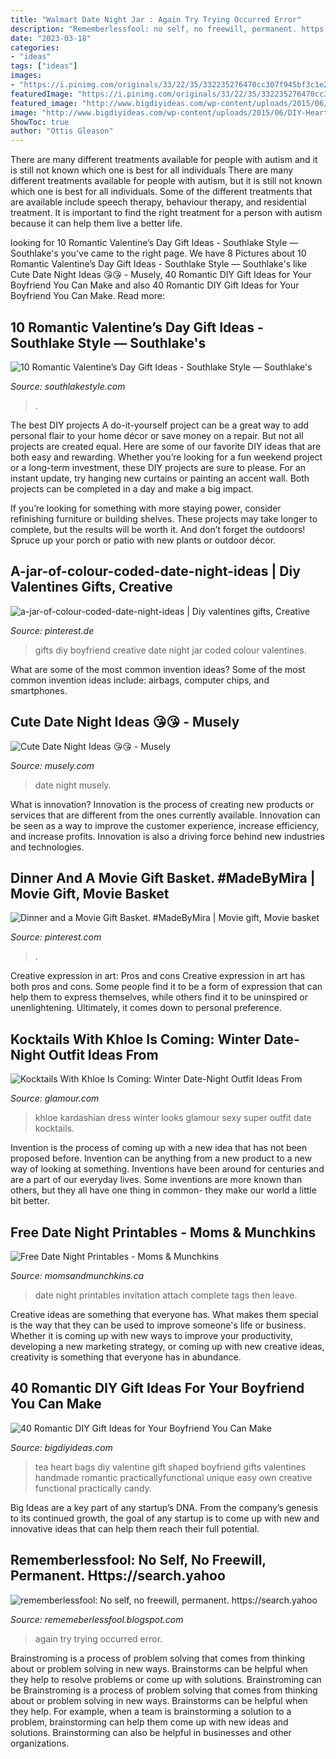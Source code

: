 ```yaml
---
title: "Walmart Date Night Jar : Again Try Trying Occurred Error"
description: "Rememberlessfool: no self, no freewill, permanent. https://search.yahoo"
date: "2023-03-18"
categories:
- "ideas"
tags: ["ideas"]
images:
- "https://i.pinimg.com/originals/33/22/35/332235276470cc307f945bf3c1e26cdf.jpg"
featuredImage: "https://i.pinimg.com/originals/33/22/35/332235276470cc307f945bf3c1e26cdf.jpg"
featured_image: "http://www.bigdiyideas.com/wp-content/uploads/2015/06/DIY-Heart-Shaped-Tea-Bags-for-Valentines-Day-14.jpg"
image: "http://www.bigdiyideas.com/wp-content/uploads/2015/06/DIY-Heart-Shaped-Tea-Bags-for-Valentines-Day-14.jpg"
ShowToc: true
author: "Ottis Gleason"
---
```



There are many different treatments available for people with autism and it is still not known which one is best for all individuals
There are many different treatments available for people with autism, but it is still not known which one is best for all individuals. Some of the different treatments that are available include speech therapy, behaviour therapy, and residential treatment. It is important to find the right treatment for a person with autism because it can help them live a better life.

	

		
looking for 10 Romantic Valentine’s Day Gift Ideas - Southlake Style — Southlake&#039;s you've came to the right page. We have 8 Pictures about 10 Romantic Valentine’s Day Gift Ideas - Southlake Style — Southlake&#039;s like Cute Date Night Ideas 😘😘 - Musely, 40 Romantic DIY Gift Ideas for Your Boyfriend You Can Make and also 40 Romantic DIY Gift Ideas for Your Boyfriend You Can Make. Read more:
		
    
## 10 Romantic Valentine’s Day Gift Ideas - Southlake Style — Southlake&#039;s

<img loading=lazy src="https://www.southlakestyle.com/downloads/22000/download/shutterstock_552244996.jpg?cb=4e31d95ad26200deb368679779303fb3&amp;w=1200" onerror="this.onerror=null;this.src='https://tse4.mm.bing.net/th?id=OIP.8yJhSIm4v60kXWDpeGbqogHaE7&amp;pid=15.1';" alt="10 Romantic Valentine’s Day Gift Ideas - Southlake Style — Southlake&#039;s">

_Source: southlakestyle.com_

>. 

	

The best DIY projects
A do-it-yourself project can be a great way to add personal flair to your home décor or save money on a repair. But not all projects are created equal. Here are some of our favorite DIY ideas that are both easy and rewarding.
Whether you’re looking for a fun weekend project or a long-term investment, these DIY projects are sure to please. For an instant update, try hanging new curtains or painting an accent wall. Both projects can be completed in a day and make a big impact.

If you’re looking for something with more staying power, consider refinishing furniture or building shelves. These projects may take longer to complete, but the results will be worth it. And don’t forget the outdoors! Spruce up your porch or patio with new plants or outdoor décor.

    
## A-jar-of-colour-coded-date-night-ideas | Diy Valentines Gifts, Creative

<img loading=lazy src="https://i.pinimg.com/originals/33/22/35/332235276470cc307f945bf3c1e26cdf.jpg" onerror="this.onerror=null;this.src='https://tse2.mm.bing.net/th?id=OIP.mzg4cjrEEH7mm-cwCfnQVgHaLG&amp;pid=15.1';" alt="a-jar-of-colour-coded-date-night-ideas | Diy valentines gifts, Creative">

_Source: pinterest.de_

>gifts diy boyfriend creative date night jar coded colour valentines. 

	

What are some of the most common invention ideas?
Some of the most common invention ideas include: airbags, computer chips, and smartphones.

    
## Cute Date Night Ideas 😘😘 - Musely

<img loading=lazy src="https://media.musely.com/u/59301d2b-5600-42ef-9ac9-2f09a9dcea49.jpg" onerror="this.onerror=null;this.src='https://tse4.mm.bing.net/th?id=OIP.6wGZcd26F8yoUapomOZ-7wHaJp&amp;pid=15.1';" alt="Cute Date Night Ideas 😘😘 - Musely">

_Source: musely.com_

>date night musely. 

	

What is innovation?
Innovation is the process of creating new products or services that are different from the ones currently available. Innovation can be seen as a way to improve the customer experience, increase efficiency, and increase profits. Innovation is also a driving force behind new industries and technologies.

    
## Dinner And A Movie Gift Basket. #MadeByMira | Movie Gift, Movie Basket

<img loading=lazy src="https://i.pinimg.com/originals/b4/04/f2/b404f246cbc6f8011368449174434460.jpg" onerror="this.onerror=null;this.src='https://tse1.mm.bing.net/th?id=OIP.88tahZ_6bRSuKlffqVmyxwHaNK&amp;pid=15.1';" alt="Dinner and a Movie Gift Basket. #MadeByMira | Movie gift, Movie basket">

_Source: pinterest.com_

>. 

	

Creative expression in art: Pros and cons
Creative expression in art has both pros and cons. Some people find it to be a form of expression that can help them to express themselves, while others find it to be uninspired or unenlightening. Ultimately, it comes down to personal preference.

    
## Kocktails With Khloe Is Coming: Winter Date-Night Outfit Ideas From

<img loading=lazy src="https://media.glamour.com/photos/56e1f54a62b398fa64cbd7fb/master/pass/fashion-2016-01-khloe-kardashian-red-dress-main.jpg" onerror="this.onerror=null;this.src='https://tse2.mm.bing.net/th?id=OIP._QcVgskTLt0NZYDZp5f3AAHaLP&amp;pid=15.1';" alt="Kocktails With Khloe Is Coming: Winter Date-Night Outfit Ideas From">

_Source: glamour.com_

>khloe kardashian dress winter looks glamour sexy super outfit date kocktails. 

	

Invention is the process of coming up with a new idea that has not been proposed before. Invention can be anything from a new product to a new way of looking at something. Inventions have been around for centuries and are a part of our everyday lives. Some inventions are more known than others, but they all have one thing in common- they make our world a little bit better.

    
## Free Date Night Printables - Moms &amp; Munchkins

<img loading=lazy src="http://www.momsandmunchkins.ca/wp-content/uploads/2015/08/free-date-night-printables-2.jpg" onerror="this.onerror=null;this.src='https://tse2.mm.bing.net/th?id=OIP.z06WMi9yHmhTz71wj_7sDwHaJ4&amp;pid=15.1';" alt="Free Date Night Printables - Moms &amp; Munchkins">

_Source: momsandmunchkins.ca_

>date night printables invitation attach complete tags then leave. 

	

Creative ideas are something that everyone has. What makes them special is the way that they can be used to improve someone's life or business. Whether it is coming up with new ways to improve your productivity, developing a new marketing strategy, or coming up with new creative ideas, creativity is something that everyone has in abundance.

    
## 40 Romantic DIY Gift Ideas For Your Boyfriend You Can Make

<img loading=lazy src="http://www.bigdiyideas.com/wp-content/uploads/2015/06/DIY-Heart-Shaped-Tea-Bags-for-Valentines-Day-14.jpg" onerror="this.onerror=null;this.src='https://tse3.mm.bing.net/th?id=OIP.UsVBfIwa4aTtia8EepPzhwHaLH&amp;pid=15.1';" alt="40 Romantic DIY Gift Ideas for Your Boyfriend You Can Make">

_Source: bigdiyideas.com_

>tea heart bags diy valentine gift shaped boyfriend gifts valentines handmade romantic practicallyfunctional unique easy own creative functional practically candy. 

	

Big Ideas are a key part of any startup’s DNA. From the company’s genesis to its continued growth, the goal of any startup is to come up with new and innovative ideas that can help them reach their full potential.

    
## Rememberlessfool: No Self, No Freewill, Permanent. Https://search.yahoo

<img loading=lazy src="https://1.bp.blogspot.com/-Iax8Qpnfe14/XlG4pxVMidI/AAAAAAAAdcg/-55dSgv4X0c3_KdSXq5cvuQCW2ZRlxfKwCLcBGAsYHQ/s1600/Untitled720.png" onerror="this.onerror=null;this.src='https://tse3.mm.bing.net/th?id=OIP.7sdotvirS4ftrbbMuRZfcAHaEK&amp;pid=15.1';" alt="rememberlessfool: No self, no freewill, permanent. https://search.yahoo">

_Source: rememeberlessfool.blogspot.com_

>again try trying occurred error. 

	

Brainstroming is a process of problem solving that comes from thinking about or problem solving in new ways. Brainstorms can be helpful when they help to resolve problems or come up with solutions. Brainstroming can be
Brainstroming is a process of problem solving that comes from thinking about or problem solving in new ways. Brainstorms can be helpful when they help. For example, when a team is brainstorming a solution to a problem, brainstorming can help them come up with new ideas and solutions. Brainstorming can also be helpful in businesses and other organizations.


